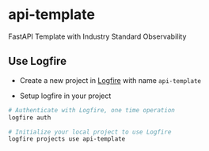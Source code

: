 # api-template

FastAPI Template with Industry Standard Observability


## Use Logfire

- Create a new project in [Logfire](https://logfire-us.pydantic.dev) with name `api-template`

- Setup logfire in your project

```bash
# Authenticate with Logfire, one time operation
logfire auth

# Initialize your local project to use Logfire
logfire projects use api-template
```
